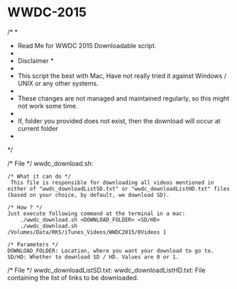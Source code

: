 # WWDC-2015
/*
 *
 * Read Me for WWDC 2015 Downloadable script.
 * 
 * Disclaimer *
 * 
 * This script the best with Mac, Have not really tried it against Windows / UNIX or any other systems.
 *
 * These changes are not managed and maintained regularly, so this might not work some time.
 *
 * If, folder you provided does not exist, then the download will occur at current folder
 *
 */
 

/* File */
wwdc_download.sh:

	/* What it can do */
	 This file is responsible for downloading all videos mentioned in either of "wwdc_downloadListSD.txt" or "wwdc_downloadListHD.txt" files (based on your choice, by default, we download SD).
	
	/* How ? */
	Just execute following command at the terminal in a mac:
		./wwdc_download.sh <DOWNLOAD_FOLDER> <SD/HD>
		./wwdc_download.sh /Volumes/Data/RKS/iTunes_Videos/WWDC2015/0Videos 1
	
	/* Parameters */
	DOWNLOAD_FOLDER: Location, where you want your download to go to.
	SD/HD: Whether to download SD / HD. Values are 0 or 1.

/* File */
wwdc_downloadListSD.txt:
wwdc_downloadListHD.txt:
	File containing the list of links to be downloaded.
	

